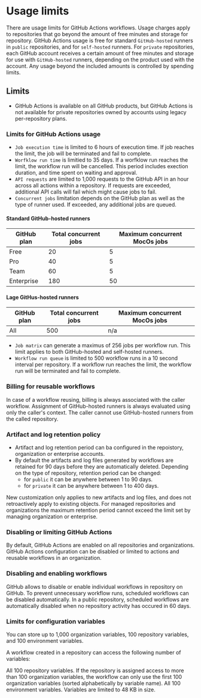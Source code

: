 # Usage limits

There are usage limits for GitHub Actions workflows. Usage charges apply to repositories that go beyond the amount of free minutes and storage for repository. GitHub Actions usage is free for standard `GitHub-hosted` runners in `public` repositories, and for `self-hosted` runners. For `private` repositories, each GitHub account receives a certain amount of free minutes and storage for use with `GitHub-hosted` runners, depending on the product used with the account. Any usage beyond the included amounts is controlled by spending limits.


## Limits
- GitHub Actions is available on all GitHub products, but GitHub Actions is not available for private repositories owned by accounts using legacy per-repository plans.


### Limits for GitHub Actions usage
- `Job execution time` is limited to 6 hours of execution time. If job reaches the limit, the job will be terminated and fail to complete.
- `Worfklow run time` is limitied to 35 days. If a worfklow run reaches the limit, the workflow run will be cancelled. This period includes exection duration, and time spent on waiting and approval.
- `API requests` are limited to 1,000 requests to the GitHub API in an hour across all actions within a repository. If requests are exceeded, additional API calls will fail which might cause jobs to fail.
- `Concurrent jobs` limitation depends on the GitHub plan as well as the type of runner used. If exceeded, any additional jobs are queued. 


#### Standard GitHub-hosted runners
| GitHub plan | Total concurrent jobs | Maximum concurrent MocOs jobs |
| ----------- | --------------------- | ----------------------------- |
| Free | 20 | 5 |
| Pro | 40 | 5 |
| Team | 60 | 5 |
| Enterprise | 180 | 50 |

#### Lage GitHus-hosted runners
| GitHub plan | Total concurrent jobs | Maximum concurrent MocOs jobs |
| ----------- | --------------------- | ----------------------------- |
| All | 500 | n/a |

- `Job matrix` can generate a maximus of 256 jobs per workflow run. This limit applies to both GitHub-hosted and self-hosted runners.
- `Workflow run queue` is limited to 500 workflow runs in a 10 second interval per repository. If a workflow run reaches the limit, the workflow run will be terminated and fail to complete.


### Billing for reusable workflows
In case of a workflow reusing, billing is always associated with the caller workflow. Assignment of GitHub-hosted runners is always evaluated using only the caller's context. The caller cannot use GitHub-hosted runners from the called repository.

### Artifact and log retention policy
- Artifact and log retention period can ba configured in the repoistory, organization or enterprise accounts. 
- By default the artifacts and log files generated by workflows are retained for 90 days before they are automatically deleted. Depending on the type of repository, retention period can be changed:
    - for `public` it can be anywhere between 1 to 90 days.
    - for `private` it can be anywhere between 1 to 400 days.

New customization only applies to new artifacts and log files, and does not retroactively apply to existing objects. For managed repositories and organizations the maximum retention period cannot exceed the limit set by managing organization or enterprise.


### Disabling or limiting GitHub Actions
By default, GitHub Actions are enabled on all repositories and organizations. GitHub Actions configuration can be disabled or limited to actions and reusable workflows in an organization.

### Disabling and enabling workflows
GitHub allows to disable or enable individual workflows in repository on GitHub. To prevent unnecessary workflow runs, scheduled workflows can be disabled automatically. In a public repository, scheduled workflows are automatically disabled when no repository activity has occured in 60 days.


### Limits for configuration variables
You can store up to 1,000 organization variables, 100 repository variables, and 100 environment variables.

A workflow created in a repository can access the following number of variables:

All 100 repository variables.
If the repository is assigned access to more than 100 organization variables, the workflow can only use the first 100 organization variables (sorted alphabetically by variable name).
All 100 environment variables.
Variables are limited to 48 KB in size.